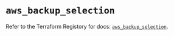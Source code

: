 # `aws_backup_selection`

Refer to the Terraform Registory for docs: [`aws_backup_selection`](https://registry.terraform.io/providers/hashicorp/aws/5.15.0/docs/resources/backup_selection).
